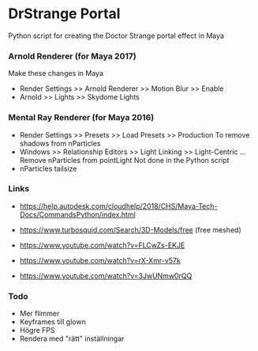 # DrStrange Portal
Python script for creating the Doctor Strange portal effect in Maya

### Arnold Renderer (for Maya 2017)
Make these changes in Maya
* Render Settings >> Arnold Renderer >> Motion Blur >> Enable
* Arnold >> Lights >> Skydome Lights

### Mental Ray Renderer (for Maya 2016)
* Render Settings >> Presets >> Load Presets >> Production
To remove shadows from nParticles
* Windows >> Relationship Editors >> Light Linking >> Light-Centric ... Remove nParticles from pointLight
Not done in the Python script
* nParticles tailsize

### Links
* https://help.autodesk.com/cloudhelp/2018/CHS/Maya-Tech-Docs/CommandsPython/index.html
* https://www.turbosquid.com/Search/3D-Models/free (free meshed)
* https://www.youtube.com/watch?v=FLCwZs-EKJE

* https://www.youtube.com/watch?v=rX-Xmr-v57k
* https://www.youtube.com/watch?v=3JwUNmw0rQQ

### Todo
* Mer flimmer
* Keyframes till glown
* Högre FPS
* Rendera med "rätt" inställningar
